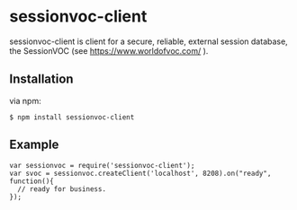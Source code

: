 # sessionvoc-client

sessionvoc-client is client for a secure, reliable, external session
database, the SessionVOC (see https://www.worldofvoc.com/ ).

## Installation

via npm:

    $ npm install sessionvoc-client

## Example

    var sessionvoc = require('sessionvoc-client'); 
    var svoc = sessionvoc.createClient('localhost', 8208).on("ready", function(){ 
      // ready for business. 
    }); 
